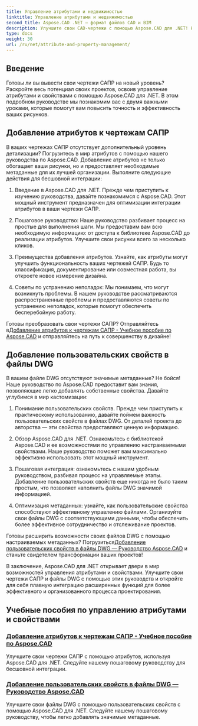 ```yaml
---
title: Управление атрибутами и недвижимостью
linktitle: Управление атрибутами и недвижимостью
second_title: Aspose.CAD .NET — формат файлов CAD и BIM
description: Улучшите свои CAD-чертежи с помощью Aspose.CAD для .NET! Научитесь легко добавлять атрибуты и пользовательские свойства с помощью учебных пособий. Улучшайте свои проекты без особых усилий.
type: docs
weight: 30
url: /ru/net/attribute-and-property-management/
---
```



## Введение

Готовы ли вы вывести свои чертежи САПР на новый уровень? Раскройте весь потенциал своих проектов, освоив управление атрибутами и свойствами с помощью Aspose.CAD для .NET. В этом подробном руководстве мы познакомим вас с двумя важными уроками, которые помогут вам повысить точность и эффективность ваших рисунков.

## Добавление атрибутов к чертежам САПР

В ваших чертежах САПР отсутствует дополнительный уровень детализации? Погрузитесь в мир атрибутов с помощью нашего руководства по Aspose.CAD. Добавление атрибутов не только обогащает ваши рисунки, но и предоставляет необходимые метаданные для их лучшей организации. Выполните следующие действия для бесшовной интеграции:

1. Введение в Aspose.CAD для .NET. Прежде чем приступить к изучению руководства, давайте познакомимся с Aspose.CAD. Этот мощный инструмент предназначен для оптимизации интеграции атрибутов в ваши чертежи САПР.

2. Пошаговое руководство: Наше руководство разбивает процесс на простые для выполнения шаги. Мы предоставим вам всю необходимую информацию: от доступа к библиотеке Aspose.CAD до реализации атрибутов. Улучшите свои рисунки всего за несколько кликов.

3. Преимущества добавления атрибутов. Узнайте, как атрибуты могут улучшить функциональность ваших чертежей САПР. Будь то классификация, документирование или совместная работа, вы откроете новое измерение дизайна.

4. Советы по устранению неполадок: Мы понимаем, что могут возникнуть проблемы. В нашем руководстве рассматриваются распространенные проблемы и предоставляются советы по устранению неполадок, которые помогут обеспечить бесперебойную работу.

 Готовы преобразовать свои чертежи САПР? Отправляйтесь в[Добавление атрибутов к чертежам САПР - Учебное пособие по Aspose.CAD](./adding-attributes-to-cad-drawings/) и отправляйтесь на путь к совершенству в дизайне!

## Добавление пользовательских свойств в файлы DWG

В вашем файле DWG отсутствуют значимые метаданные? Не бойся! Наше руководство по Aspose.CAD предоставит вам знания, позволяющие легко добавлять собственные свойства. Давайте углубимся в мир кастомизации:

1. Понимание пользовательских свойств. Прежде чем приступить к практическому использованию, давайте поймем важность пользовательских свойств в файлах DWG. От деталей проекта до авторства — эти свойства предоставляют ценную информацию.

2. Обзор Aspose.CAD для .NET. Ознакомьтесь с библиотекой Aspose.CAD и ее возможностями по управлению настраиваемыми свойствами. Наше руководство поможет вам максимально эффективно использовать этот мощный инструмент.

3. Пошаговая интеграция: ознакомьтесь с нашим удобным руководством, разбивая процесс на управляемые этапы. Добавление пользовательских свойств еще никогда не было таким простым, что позволяет наполнить файлы DWG значимой информацией.

4. Оптимизация метаданных: узнайте, как пользовательские свойства способствуют эффективному управлению файлами. Организуйте свои файлы DWG с соответствующими данными, чтобы обеспечить более эффективное сотрудничество и отслеживание проектов.

 Готовы расширить возможности своих файлов DWG с помощью настраиваемых метаданных? Погрузиться[Добавление пользовательских свойств в файлы DWG — Руководство Aspose.CAD](./adding-custom-properties-to-dwg/) и станьте свидетелем трансформации ваших проектов!

В заключение, Aspose.CAD для .NET открывает двери в мир возможностей управления атрибутами и свойствами. Улучшите свои чертежи САПР и файлы DWG с помощью этих руководств и откройте для себя плавную интеграцию расширенных функций для более эффективного и организованного процесса проектирования.
## Учебные пособия по управлению атрибутами и свойствами
### [Добавление атрибутов к чертежам САПР - Учебное пособие по Aspose.CAD](./adding-attributes-to-cad-drawings/)
Улучшите свои чертежи САПР с помощью атрибутов, используя Aspose.CAD для .NET. Следуйте нашему пошаговому руководству для бесшовной интеграции.
### [Добавление пользовательских свойств в файлы DWG — Руководство Aspose.CAD](./adding-custom-properties-to-dwg/)
Улучшите свои файлы DWG с помощью пользовательских свойств с помощью Aspose.CAD для .NET. Следуйте нашему пошаговому руководству, чтобы легко добавлять значимые метаданные.